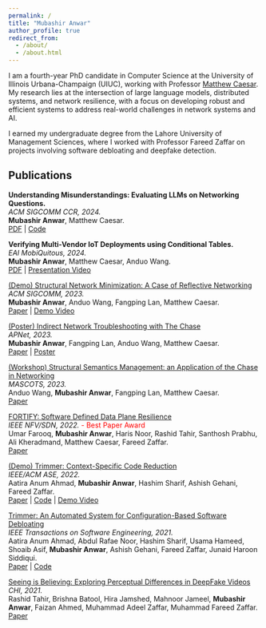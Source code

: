 ```yaml
---
permalink: /
title: "Mubashir Anwar"
author_profile: true
redirect_from: 
  - /about/
  - /about.html
---
```


I am a fourth-year PhD candidate in Computer Science at the University of Illinois Urbana-Champaign (UIUC), working with Professor [Matthew Caesar](https://caesar.cs.illinois.edu/). My research lies at the intersection of large language models, distributed systems, and network resilience, with a focus on developing robust and efficient systems to address real-world challenges in network systems and AI.

I earned my undergraduate degree from the Lahore University of Management Sciences, where I worked with Professor Fareed Zaffar on projects involving software debloating and deepfake detection.

Publications
------
**Understanding Misunderstandings: Evaluating LLMs on Networking Questions.**  
   *ACM SIGCOMM CCR, 2024.*  
   **Mubashir Anwar**, Matthew Caesar.<br>[PDF](https://mudbri.github.io/files/Understanding_Misunderstandings_Evaluating_LLMs_on_Networking_Questions.pdf) | [Code](https://github.com/mudbri/LLM-Network-Eval)

**Verifying Multi-Vendor IoT Deployments using Conditional Tables.**  
   *EAI MobiQuitous, 2024.*  
   **Mubashir Anwar**, Matthew Caesar, Anduo Wang.<br>
   [PDF](https://mudbri.github.io/files/Verifying_Multi_Vendor_IoT_Deployments_using_Conditional_Tables___MobiQuitous_2024.pdf) | [Presentation Video](https://youtu.be/Qa9CQI--lBI)
   <!-- [Paper](https://dl.acm.org/doi/abs/10.1145/3411764.3445699) | [Code](https://github.com/nsgLUMS/cellclone) -->

[(Demo) Structural Network Minimization: A Case of Reflective Networking](https://dl.acm.org/doi/abs/10.1145/3603269.3610847)  
   *ACM SIGCOMM, 2023.*  
   **Mubashir Anwar**, Anduo Wang, Fangping Lan, Matthew Caesar.<br>
    [Paper](https://dl.acm.org/doi/abs/10.1145/3603269.3610847) | [Demo Video](https://youtu.be/cvWV-ku__gY) 

[(Poster) Indirect Network Troubleshooting with The Chase](https://dl.acm.org/doi/abs/10.1145/3600061.3603137)  
   *APNet, 2023.*  
   **Mubashir Anwar**, Fangping Lan, Anduo Wang, Matthew Caesar.<br> 
    [Paper](https://dl.acm.org/doi/abs/10.1145/3600061.3603137) | [Poster](https://mudbri.github.io/files/APNet23-IndirectIndirectNetworkTroubleshootingwithTheChas-4thDraft.pdf)

[(Workshop) Structural Semantics Management: an Application of the Chase in Networking ](https://www.computer.org/csdl/proceedings-article/mascots/2023/10387636/1TKR5FvZiBq)  
   *MASCOTS, 2023.*  
   Anduo Wang, **Mubashir Anwar**, Fangping Lan, Matthew Caesar.<br> 
  [Paper](https://www.computer.org/csdl/proceedings-article/mascots/2023/10387636/1TKR5FvZiBq)

[FORTIFY: Software Defined Data Plane Resilience](https://ieeexplore.ieee.org/abstract/document/9974617)  
   *IEEE NFV/SDN, 2022.*  <span style="color:red;">- Best Paper Award</span><br>
  Umar Farooq, **Mubashir Anwar**, Haris Noor, Rashid Tahir, Santhosh Prabhu, Ali Kheradmand, Matthew Caesar, Fareed Zaffar.<br> 
  [Paper](https://ieeexplore.ieee.org/abstract/document/9974617) 

[(Demo) Trimmer: Context-Specific Code Reduction](https://dl.acm.org/doi/10.1145/3551349.3559529)  
   *IEEE/ACM ASE, 2022.*  
   Aatira Anum Ahmad, **Mubashir Anwar**, Hashim Sharif, Ashish Gehani, Fareed Zaffar.<br> 
   [Paper](https://dl.acm.org/doi/10.1145/3551349.3559529) | [Code](https://github.com/ashish-gehani/Trimmer) | [Demo Video](https://www.youtube.com/watch?v=kYiyTT51jQ0)

[Trimmer: An Automated System for Configuration-Based Software Debloating](https://ieeexplore.ieee.org/document/9478582)  
   *IEEE Transactions on Software Engineering, 2021.*  
   Aatira Anum Ahmad, Abdul Rafae Noor, Hashim Sharif, Usama Hameed, Shoaib Asif, **Mubashir Anwar**, Ashish Gehani, Fareed Zaffar, Junaid Haroon Siddiqui.<br>
   [Paper](https://ieeexplore.ieee.org/document/9478582) | [Code](https://github.com/ashish-gehani/Trimmer)

[Seeing is Believing: Exploring Perceptual Differences in DeepFake Videos](https://dl.acm.org/doi/abs/10.1145/3411764.3445699)  
   *CHI, 2021.*  
   Rashid Tahir, Brishna Batool, Hira Jamshed, Mahnoor Jameel, **Mubashir Anwar**, Faizan Ahmed, Muhammad Adeel Zaffar, Muhammad Fareed Zaffar.<br> 
   [Paper](https://dl.acm.org/doi/abs/10.1145/3411764.3445699)